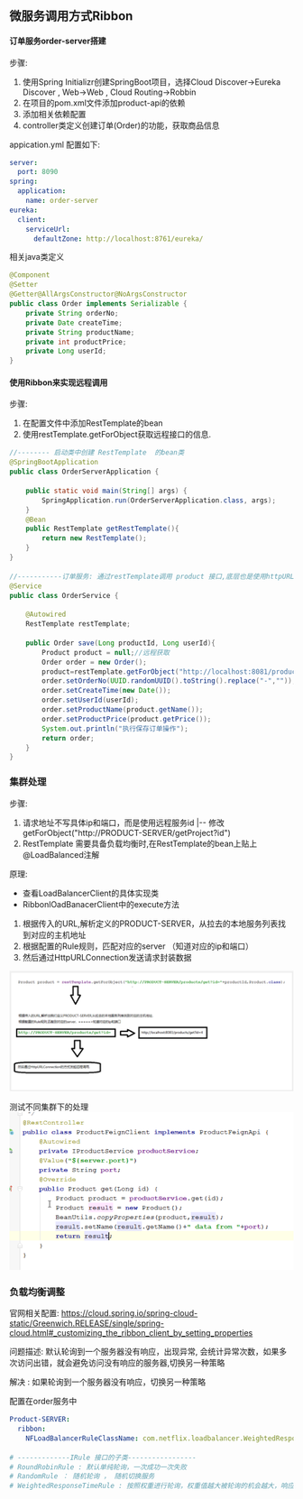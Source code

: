 ## 微服务调用方式Ribbon

#### 订单服务order-server搭建
步骤:
1. 使用Spring Initializr创建SpringBoot项目，选择Cloud Discover->Eureka Discover , Web->Web , Cloud Routing->Robbin
2. 在项目的pom.xml文件添加product-api的依赖
3. 添加相关依赖配置
4. controller类定义创建订单(Order)的功能，获取商品信息

appication.yml 配置如下:
```yml
server:
  port: 8090
spring:
  application:
    name: order-server
eureka:
  client:
    serviceUrl:
      defaultZone: http://localhost:8761/eureka/
```

相关java类定义
```java
@Component
@Setter
@Getter@AllArgsConstructor@NoArgsConstructor
public class Order implements Serializable {
    private String orderNo;
    private Date createTime;
    private String productName;
    private int productPrice;
    private Long userId;
}
```

#### 使用Ribbon来实现远程调用
步骤:
1. 在配置文件中添加RestTemplate的bean
2. 使用restTemplate.getForObject获取远程接口的信息.

```java
//-------- 启动类中创建 RestTemplate  的bean类
@SpringBootApplication
public class OrderServerApplication {

    public static void main(String[] args) {
        SpringApplication.run(OrderServerApplication.class, args);
    }
    @Bean
    public RestTemplate getRestTemplate(){
        return new RestTemplate();
    }
}

//-----------订单服务: 通过restTemplate调用 product 接口,底层也是使用httpURLConnection --------
@Service
public class OrderService {

    @Autowired
    RestTemplate restTemplate;

    public Order save(Long productId, Long userId){
        Product product = null;//远程获取
        Order order = new Order();
        product=restTemplate.getForObject("http://localhost:8081/product/get?id="+productId,Product.class);
        order.setOrderNo(UUID.randomUUID().toString().replace("-",""));
        order.setCreateTime(new Date());
        order.setUserId(userId);
        order.setProductName(product.getName());
        order.setProductPrice(product.getPrice());
        System.out.println("执行保存订单操作");
        return order;
    }
}
```




### 集群处理

步骤:
1. 请求地址不写具体ip和端口，而是使用远程服务id
    |-- 修改getForObject("http://PRODUCT-SERVER/getProject?id")
2.  RestTemplate 需要具备负载均衡时,在RestTemplate的bean上贴上@LoadBalanced注解

原理:
* 查看LoadBalancerClient的具体实现类
* RibbonlOadBanacerClient中的execute方法



1.  根据传入的URL,解析定义的PRODUCT-SERVER，从拉去的本地服务列表找到对应的主机地址
2.  根据配置的Rule规则，匹配对应的server （知道对应的ip和端口）
3.  然后通过HttpURLConnection发送请求封装数据

![](../assets/01_草稿-3566fd18.png)


测试不同集群下的处理
![](../assets/01_草稿-b22b0ce2.png)

### 负载均衡调整

官网相关配置:
https://cloud.spring.io/spring-cloud-static/Greenwich.RELEASE/single/spring-cloud.html#_customizing_the_ribbon_client_by_setting_properties

问题描述: 默认轮询到一个服务器没有响应，出现异常, 会统计异常次数，如果多次访问出错，就会避免访问没有响应的服务器,切换另一种策略

解决 : 如果轮询到一个服务器没有响应，切换另一种策略

配置在order服务中
```yml
Product-SERVER:
  ribbon:
    NFLoadBalancerRuleClassName: com.netflix.loadbalancer.WeightedResponseTimeRule

# -------------IRule 接口的子类-----------------
# RoundRobinRule : 默认单纯轮询，一次成功一次失败
# RandomRule ： 随机轮询 ， 随机切换服务
# WeightedResponseTimeRule : 按照权重进行轮询，权重值越大被轮询的机会越大，响应时间越长，weight越小，被选中的可能性越低。
```
